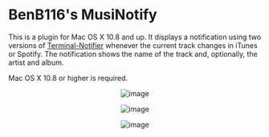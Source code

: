 BenB116's MusiNotify
======

This is a plugin for Mac OS X 10.8 and up. It displays a notification using two versions of [Terminal-Notifier](https://github.com/alloy/terminal-notifier) whenever the current track changes in iTunes or Spotify. The notification shows the name of the track and, optionally, the artist and album.

Mac OS X 10.8 or higher is required.
<br>

<center>

![image](http://cl.ly/N8uV/iTunes%20Notification.png)

![image](http://cl.ly/N8vJ/Spotify%20Notification.png)

![image](http://cl.ly/O73L/Spotify%20With%20Album.png)